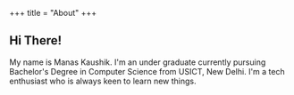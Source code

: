 +++
title = "About"
+++

## Hi There!

My name is Manas Kaushik.
I'm an under graduate currently pursuing Bachelor's Degree in Computer Science from USICT, New Delhi. I'm a tech enthusiast who is always keen to learn new things.